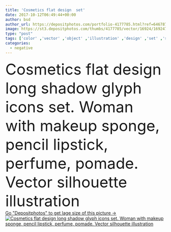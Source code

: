 ```yaml
---
title: 'Cosmetics flat design  set'
date: 2017-10-12T06:49:44+00:00
author: bsd
author_url: https://depositphotos.com/portfolio-4177785.html?ref=64678756
image: https://st3.depositphotos.com/thumbs/4177785/vector/16924/169247100/api_thumb_450.jpg?forcejpeg=true
type: "post"
tags: ['color' ,'vector' ,'object' ,'illustration' ,'design' ,'set' ,'sign' ,'female' ,'beauty' ,'face' ,'care' ,'spray' ,'personal' ,'symbol' ,'elements' ,'concept' ,'icon' ,'product' ,'woman' ,'flat' ,'accessories' ,'beautician' ,'cosmetology' ,'makeup' ,'cosmetics' ,'salon' ,'web' ,'pencil' ,'goods' ,'blush' ,'sponge' ,'lips' ,'perfume' ,'Fragrance' ,'lipstick' ,'logo' ,'logotype' ,'items' ,'eau' ,'pictogram' ,'parfum' ,'pomade' ,'glyph' ,'clip art' ,'drop shadow' ,'negative space' ,'long shadow' ]
categories: 
  - negative
---
```

<div aling="center">
            <font size="60"> Cosmetics flat design long shadow glyph icons set. Woman with makeup sponge, pencil lipstick, perfume, pomade. Vector silhouette illustration</font>   
</div>
<div>
    <a href='https://st3.depositphotos.com/thumbs/4177785/vector/16924/169247100/api_thumb_450.jpg?forcejpeg=true?ref=64678756' target=_blank > Go "Depositphotos" to get lage size of this picture ->
        <img href='https://st3.depositphotos.com/thumbs/4177785/vector/16924/169247100/api_thumb_450.jpg?forcejpeg=true?ref=64678756' src='https://st3.depositphotos.com/4177785/16924/v/950/depositphotos_169247100-stock-illustration-cosmetics-flat-design-set.jpg?forcejpeg=true' alt='Cosmetics flat design long shadow glyph icons set. Woman with makeup sponge, pencil lipstick, perfume, pomade. Vector silhouette illustration' >
    </a>
</div>
